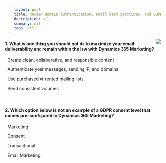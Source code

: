 ```yaml
---
    layout: post
    title: Review domain authentication, email best practices, and GDPR in Dynamics 365 Marketing  
    description: nil
    summary: nil
    tags: nil
---
```



 <a target="_blank" href="https://docs.microsoft.com/en-us/learn/modules/review-authentication-dynamics-365-marketing/5-check/"><i class="fas fa-external-link-alt"></i> </a>
 <img align="right" src="https://docs.microsoft.com/en-us/learn/achievements/review-authentication-dynamics-365-marketing.svg">
####  1. What is one thing you should not do to maximize your email deliverability and remain within the law with Dynamics 365 Marketing?


<i class='far fa-square'></i> &nbsp;&nbsp;Create clean, collaborative, and responsible content

<i class='far fa-square'></i> &nbsp;&nbsp;Authenticate your messages, sending IP, and domains

<i class='fas fa-check-square' style='color: Dodgerblue;'></i> &nbsp;&nbsp;Use purchased or rented mailing lists

<i class='far fa-square'></i> &nbsp;&nbsp;Send consistent volumes
<br />
<br />
<br />

####  2. Which option below is not an example of a GDPR consent level that comes pre-configured in Dynamics 365 Marketing?


<i class='far fa-square'></i> &nbsp;&nbsp;Marketing

<i class='far fa-square'></i> &nbsp;&nbsp;Consent

<i class='far fa-square'></i> &nbsp;&nbsp;Transactional

<i class='fas fa-check-square' style='color: Dodgerblue;'></i> &nbsp;&nbsp;Email Marketing
<br />
<br />
<br />
